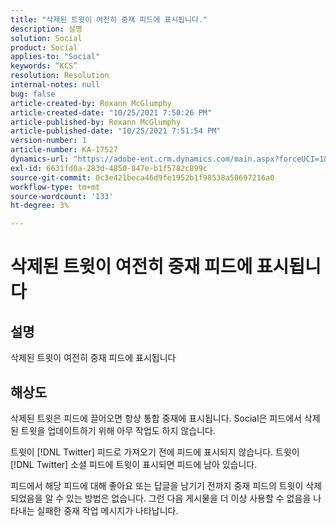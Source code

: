 ```yaml
---
title: "삭제된 트윗이 여전히 중재 피드에 표시됩니다."
description: 설명
solution: Social
product: Social
applies-to: "Social"
keywords: “KCS”
resolution: Resolution
internal-notes: null
bug: false
article-created-by: Roxann McGlumphy
article-created-date: "10/25/2021 7:50:26 PM"
article-published-by: Roxann McGlumphy
article-published-date: "10/25/2021 7:51:54 PM"
version-number: 1
article-number: KA-17527
dynamics-url: "https://adobe-ent.crm.dynamics.com/main.aspx?forceUCI=1&pagetype=entityrecord&etn=knowledgearticle&id=4d279fc8-cc35-ec11-b6e6-000d3a3485ea"
exl-id: 6631fd0a-283d-4850-847e-b1f5782c899c
source-git-commit: 0c3e421beca46d9fe1952b1f98538a50697216a0
workflow-type: tm+mt
source-wordcount: '133'
ht-degree: 3%

---
```


# 삭제된 트윗이 여전히 중재 피드에 표시됩니다

## 설명

삭제된 트윗이 여전히 중재 피드에 표시됩니다

## 해상도


삭제된 트윗은 피드에 끌어오면 항상 통합 중재에 표시됩니다. Social은 피드에서 삭제된 트윗을 업데이트하기 위해 아무 작업도 하지 않습니다.

트윗이 [!DNL Twitter] 피드로 가져오기 전에 피드에 표시되지 않습니다. 트윗이 [!DNL Twitter] 소셜 피드에 트윗이 표시되면 피드에 남아 있습니다.

피드에서 해당 피드에 대해 좋아요 또는 답글을 남기기 전까지 중재 피드의 트윗이 삭제되었음을 알 수 있는 방법은 없습니다. 그런 다음 게시물을 더 이상 사용할 수 없음을 나타내는 실패한 중재 작업 메시지가 나타납니다.
